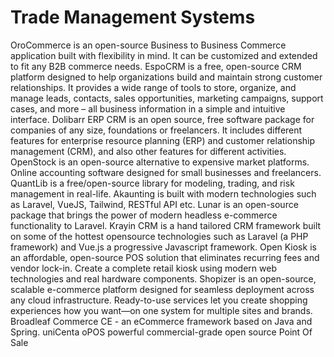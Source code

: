 # Trade Management Systems

OroCommerce is an open-source Business to Business Commerce application built with flexibility in mind. It can be customized and extended to fit any B2B commerce needs. EspoCRM is a free, open-source CRM platform designed to help organizations build and maintain strong customer relationships. It provides a wide range of tools to store, organize, and manage leads, contacts, sales opportunities, marketing campaigns, support cases, and more – all business information in a simple and intuitive interface. Dolibarr ERP CRM is an open source, free software package for companies of any size, foundations or freelancers. It includes different features for enterprise resource planning (ERP) and customer relationship management (CRM), and also other features for different activities. OpenStock is an open-source alternative to expensive market platforms. Online accounting software designed for small businesses and freelancers. QuantLib is a free/open-source library for modeling, trading, and risk management in real-life. Akaunting is built with modern technologies such as Laravel, VueJS, Tailwind, RESTful API etc. Lunar is an open-source package that brings the power of modern headless e-commerce functionality to Laravel. Krayin CRM is a hand tailored CRM framework built on some of the hottest opensource technologies such as Laravel (a PHP framework) and Vue.js a progressive Javascript framework. Open Kiosk is an affordable, open-source POS solution that eliminates recurring fees and vendor lock-in. Create a complete retail kiosk using modern web technologies and real hardware components. Shopizer is an open-source, scalable e-commerce platform designed for seamless deployment across any cloud infrastructure. Ready-to-use services let you create shopping experiences how you want—on one system for multiple sites and brands. Broadleaf Commerce CE - an eCommerce framework based on Java and Spring. uniCenta oPOS powerful commercial-grade open source Point Of Sale
